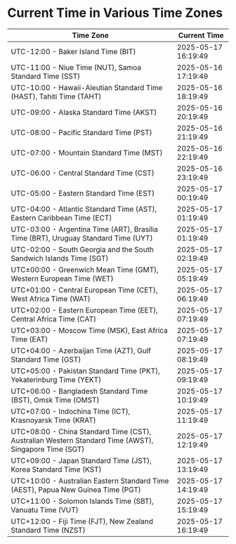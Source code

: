 # Current Time in Various Time Zones

| Time Zone | Current Time |
|-----------|--------------|
| UTC-12:00 - Baker Island Time (BIT) | 2025-05-17 16:19:49 |
| UTC-11:00 - Niue Time (NUT), Samoa Standard Time (SST) | 2025-05-16 17:19:49 |
| UTC-10:00 - Hawaii-Aleutian Standard Time (HAST), Tahiti Time (TAHT) | 2025-05-16 18:19:49 |
| UTC-09:00 - Alaska Standard Time (AKST) | 2025-05-16 20:19:49 |
| UTC-08:00 - Pacific Standard Time (PST) | 2025-05-16 21:19:49 |
| UTC-07:00 - Mountain Standard Time (MST) | 2025-05-16 22:19:49 |
| UTC-06:00 - Central Standard Time (CST) | 2025-05-16 23:19:49 |
| UTC-05:00 - Eastern Standard Time (EST) | 2025-05-17 00:19:49 |
| UTC-04:00 - Atlantic Standard Time (AST), Eastern Caribbean Time (ECT) | 2025-05-17 01:19:49 |
| UTC-03:00 - Argentina Time (ART), Brasília Time (BRT), Uruguay Standard Time (UYT) | 2025-05-17 01:19:49 |
| UTC-02:00 - South Georgia and the South Sandwich Islands Time (SGT) | 2025-05-17 02:19:49 |
| UTC±00:00 - Greenwich Mean Time (GMT), Western European Time (WET) | 2025-05-17 05:19:49 |
| UTC+01:00 - Central European Time (CET), West Africa Time (WAT) | 2025-05-17 06:19:49 |
| UTC+02:00 - Eastern European Time (EET), Central Africa Time (CAT) | 2025-05-17 07:19:49 |
| UTC+03:00 - Moscow Time (MSK), East Africa Time (EAT) | 2025-05-17 07:19:49 |
| UTC+04:00 - Azerbaijan Time (AZT), Gulf Standard Time (GST) | 2025-05-17 08:19:49 |
| UTC+05:00 - Pakistan Standard Time (PKT), Yekaterinburg Time (YEKT) | 2025-05-17 09:19:49 |
| UTC+06:00 - Bangladesh Standard Time (BST), Omsk Time (OMST) | 2025-05-17 10:19:49 |
| UTC+07:00 - Indochina Time (ICT), Krasnoyarsk Time (KRAT) | 2025-05-17 11:19:49 |
| UTC+08:00 - China Standard Time (CST), Australian Western Standard Time (AWST), Singapore Time (SGT) | 2025-05-17 12:19:49 |
| UTC+09:00 - Japan Standard Time (JST), Korea Standard Time (KST) | 2025-05-17 13:19:49 |
| UTC+10:00 - Australian Eastern Standard Time (AEST), Papua New Guinea Time (PGT) | 2025-05-17 14:19:49 |
| UTC+11:00 - Solomon Islands Time (SBT), Vanuatu Time (VUT) | 2025-05-17 15:19:49 |
| UTC+12:00 - Fiji Time (FJT), New Zealand Standard Time (NZST) | 2025-05-17 16:19:49 |
